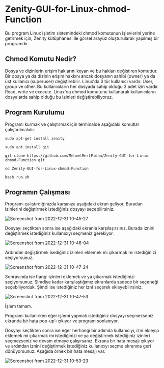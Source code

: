 # Zenity-GUI-for-Linux-chmod-Function

Bu program Linux işletim sistemindeki chmod komutunun işlevlerini yerine getirmek için, Zenity kütüphanesi ile görsel arayüz oluşturularak yapılmış bir programdır. 

## Chmod Komutu Nedir?

Dosya ve dizinlerin erişim haklarını koyan ve bu hakları değiştiren komuttur. Bir dosya ya da dizinin erişim hakkını ancak dosyanın sahibi (owner) ya da üst kullanıcı (superuser) değiştirebilir. Linux'da 3 tür kullanıcı vardır. User, group ve other. Bu kullanıcıların her dosyada sahip olduğu 3 adet izin vardır. Read, write ve execute. Linux'da chmod komutunu kullanarak kullanıcıların dosyalarda sahip olduğu bu izinleri değiştirebiliyoruz.

## Program Kurulumu

Programı kurmak ve çalıştırmak için terminalde aşağıdaki komutlar çalıştırılmalıdır.

`
sudo apt-get install zenity
`

`
sudo apt install git
`

`
git clone https://github.com/MehmetMertFidan/Zenity-GUI-for-Linux-chmod-Function.git
`

`
cd Zenity-GUI-for-Linux-chmod-Function
`

`
bash run.sh
`

## Programın Çalışması

Programı çalıştırdığınızda karşınıza aşağıdaki ekran geliyor. Buradan izinlerini değiştirmek istediğiniz dosyayı seçebilirsiniz.

![Screenshot from 2022-12-31 10-45-27](https://user-images.githubusercontent.com/76568439/210131618-0e3ef6b6-63ea-413b-951b-b415e929230d.png)

Dosyayı seçtikten sonra ise aşağıdaki ekranla karşılaşırsınız. Burada iznini değiştirmek istediğiniz kullanıcıyı seçmeniz gerekiyor.

![Screenshot from 2022-12-31 10-46-04](https://user-images.githubusercontent.com/76568439/210131822-269f3b28-31fb-4337-8a86-8c6965a429cc.png)

Ardından değiştirmek isediğiniz izinleri eklemek mi çıkarmak mı istediğinizi seçiyorsunuz. 

![Screenshot from 2022-12-31 10-47-24](https://user-images.githubusercontent.com/76568439/210131827-4b03826a-4337-470f-a273-0c8d21700aed.png)

Sonrasında ise hangi izinleri eklemek ve ya çıkarmak istediğinizi seçiyorsunuz. Şimdiye kadar karşılaştığımız ekranlarda sadece bir seçeneği seçebiliyorduk. Şimdi ise istediğiniz her izni seçerek ekleyebilirsiniz.

![Screenshot from 2022-12-31 10-47-53](https://user-images.githubusercontent.com/76568439/210131835-39c80994-6ccb-48b1-b821-5f551c77c80a.png)

İşlem tamam. 

Programı kullanırken eğer işlemi yapmak istediğiniz dosyayı seçmezseniz ekranda bir hata pop-up'ı çıkıyor ve program sonlanıyor.

Dosyayı seçtikten sonra ise eğer herhangi bir adımda kullanıcıyı, izni ekleyip eklemek mi çıkarmak mı istediğinizi ve ya değiştirmek istediğiniz izinleri seçmezseniz ve devam etmeye çalışırsanız. Ekrana bir hata mesajı çıkıyor ve ardından iznini değiştirmek istediğiniz kullanıcıyı seçme ekranına geri dönüyorsunuz. Aşağıda örnek bir hata mesajı var.

![Screenshot from 2022-12-31 10-53-23](https://user-images.githubusercontent.com/76568439/210131838-2311ad51-b600-42f5-8b2f-c4f4f96a705d.png)

